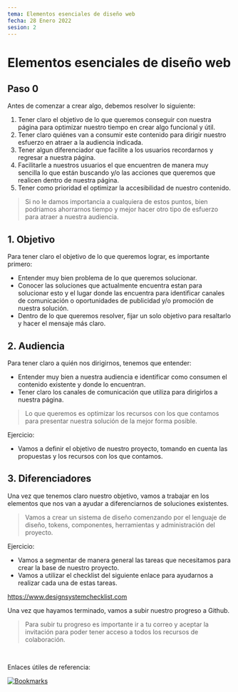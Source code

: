 ```yaml
---
tema: Elementos esenciales de diseño web
fecha: 28 Enero 2022
sesion: 2
---
```


# Elementos esenciales de diseño web

## Paso 0

Antes de comenzar a crear algo, debemos resolver lo siguiente:

1. Tener claro el objetivo de lo que queremos conseguir con nuestra página para optimizar nuestro tiempo en crear algo funcional y útil.
2. Tener claro quiénes van a consumir este contenido para dirigir nuestro esfuerzo en atraer a la audiencia indicada.
3. Tener algun diferenciador que facilite a los usuarios recordarnos y regresar a nuestra página.
4. Facilitarle a nuestros usuarios el que encuentren de manera muy sencilla lo que están buscando y/o las acciones que queremos que realicen dentro de nuestra página.
5. Tener como prioridad el optimizar la accesibilidad de nuestro contenido.

> Si no le damos importancia a cualquiera de estos puntos, bien podriamos ahorrarnos tiempo y mejor hacer otro tipo de esfuerzo para atraer a nuestra audiencia.
## 1. Objetivo

Para tener claro el objetivo de lo que queremos lograr, es importante primero:

* Entender muy bien problema de lo que queremos solucionar.
* Conocer las soluciones que actualmente encuentra estan para solucionar esto y el lugar donde las encuentra para identificar canales de comunicación o oportunidades de publicidad y/o promoción de nuestra solución.
* Dentro de lo que queremos resolver, fijar un solo objetivo para resaltarlo y hacer el mensaje más claro.

## 2. Audiencia

Para tener claro a quién nos dirigirnos, tenemos que entender:

* Entender muy bien a nuestra audiencia e identificar como consumen el contenido existente y donde lo encuentran.
* Tener claro los canales de comunicación que utiliza para dirigirlos a nuestra página.

> Lo que queremos es optimizar los recursos con los que contamos para presentar nuestra solución de la mejor forma posible.

Ejercicio:

* Vamos a definir el objetivo de nuestro proyecto, tomando en cuenta las propuestas y los recursos con los que contamos.

## 3. Diferenciadores

Una vez que tenemos claro nuestro objetivo, vamos a trabajar en los elementos que nos van a ayudar a diferenciarnos de soluciones existentes.

> Vamos a crear un sistema de diseño comenzando por el lenguaje de diseño, tokens, componentes, herramientas y administración del proyecto.

Ejercicio:

* Vamos a segmentar de manera general las tareas que necesitamos para crear la base de nuestro proyecto.
* Vamos a utilizar el checklist del siguiente enlace para ayudarnos a realizar cada una de estas tareas.


https://www.designsystemchecklist.com

Una vez que hayamos terminado, vamos a subir nuestro progreso a Github.

> Para subir tu progreso es importante ir a tu correo y aceptar la invitación para poder tener acceso a todos los recursos de colaboración.

<br>

Enlaces útiles de referencia:

<a href="https://superdense.com/michcodes" rel="Bookmarks">![Bookmarks](https://res.cloudinary.com/pmichventura/image/upload/v1643343373/CENTRO/bookmarks.png)</a>

